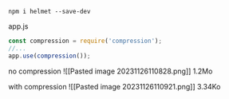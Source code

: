 ``` 
npm i helmet --save-dev 
```

app.js
``` js
const compression = require('compression');
//...
app.use(compression());
```

no compression
![[Pasted image 20231126110828.png]]
1.2Mo

with compression
![[Pasted image 20231126110921.png]]
3.34Ko
